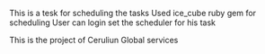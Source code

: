 This is a tesk for scheduling the tasks
Used ice_cube ruby gem for scheduling
User can login set the scheduler for his task


This is the project of Ceruliun Global services
